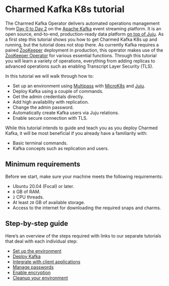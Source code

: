 # Charmed Kafka K8s tutorial

The Charmed Kafka Operator delivers automated operations management from [Day 0 to Day 2](https://codilime.com/blog/day-0-day-1-day-2-the-software-lifecycle-in-the-cloud-age/) on the [Apache Kafka](https://kafka.apache.org/) event streaming platform. 
It is an open source, end-to-end, production-ready data platform [on top of Juju](https://juju.is/). As a first step this tutorial shows you how to get Charmed Kafka K8s up and running, but the tutorial does not stop there. 
As currently Kafka requires a paired [ZooKeeper](https://zookeeper.apache.org/) deployment in production, this operator makes use of the [ZooKeeper Operator](https://github.com/canonical/zookeeper-operator) for various essential functions.
Through this tutorial you will learn a variety of operations, everything from adding replicas to advanced operations such as enabling Transcript Layer Security (TLS). 

In this tutorial we will walk through how to:

- Set up an environment using [Multipass](https://multipass.run/) with [MicroK8s](https://microk8s.io/) and [Juju](https://juju.is/).
- Deploy Kafka using a couple of commands.
- Get the admin credentials directly.
- Add high availability with replication.
- Change the admin password.
- Automatically create Kafka users via Juju relations. 
- Enable secure connection with TLS.

While this tutorial intends to guide and teach you as you deploy Charmed Kafka, it will be most beneficial if you already have a familiarity with: 
- Basic terminal commands.
- Kafka concepts such as replication and users.

## Minimum requirements

Before we start, make sure your machine meets the following requirements:
- Ubuntu 20.04 (Focal) or later.
- `8` GB of RAM.
- `2` CPU threads.
- At least `20` GB of available storage.
- Access to the internet for downloading the required snaps and charms.

## Step-by-step guide

Here’s an overview of the steps required with links to our separate tutorials that deal with each individual step:
* [Set up the environment](/t/charmed-kafka-k8s-documentation-tutorial-setup-environment/11946)
* [Deploy Kafka](/t/charmed-kafka-k8s-documentation-tutorial-deploy-kafka/11947)
* [Integrate with client applications](/t/charmed-kafka-k8s-documentation-tutorial-relate-applications/11949)
* [Manage passwords](/t/charmed-kafka-k8s-documentation-tutorial-manage-passwords/11948)
* [Enable encryption](/t/charmed-kafka-k8s-documentation-tutorial-enable-encryption/11950)
* [Cleanup your environment](/t/charmed-kafka-k8s-documentation-tutorial-cleanup-environment/11951)